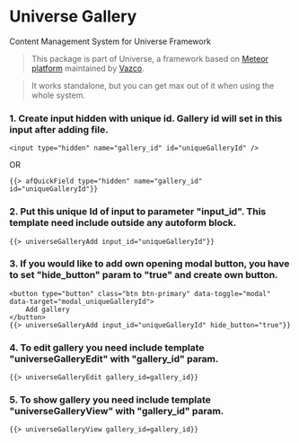 # Universe Gallery

Content Management System for Universe Framework


> This package is part of Universe, a framework based on [Meteor platform](http://meteor.com)
maintained by [Vazco](http://www.vazco.eu).

> It works standalone, but you can get max out of it when using the whole system.



### 1. Create input hidden with unique id. Gallery id will set in this input after adding file.
```
<input type="hidden" name="gallery_id" id="uniqueGalleryId" />
```

OR

```
{{> afQuickField type="hidden" name="gallery_id" id="uniqueGalleryId"}}
```


### 2. Put this unique Id of input to parameter "input_id". This template need include outside any autoform block. 

```
{{> universeGalleryAdd input_id="uniqueGalleryId"}}
```

### 3. If you would like to add own opening modal button, you have to set "hide_button" param to "true" and create own button.

```
<button type="button" class="btn btn-primary" data-toggle="modal" data-target="modal_uniqueGalleryId">
    Add gallery
</button>
{{> universeGalleryAdd input_id="uniqueGalleryId" hide_button="true"}}
```

### 4. To edit gallery you need include template "universeGalleryEdit" with "gallery_id" param.

```
{{> universeGalleryEdit gallery_id=gallery_id}}
```

### 5. To show gallery you need include template "universeGalleryView" with "gallery_id" param.

```
{{> universeGalleryView gallery_id=gallery_id}}
```